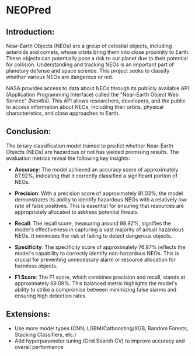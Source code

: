 # NEOPred

## Introduction: 
Near-Earth Objects (NEOs) are a group of celestial objects, including asteroids and comets, whose orbits bring them into close proximity to Earth. These objects can potentially pose a risk to our planet due to their potential for collision. Understanding and tracking NEOs is an important part of planetary defense and space science. This project seeks to classify whether various NEOs are dangerous or not.

NASA provides access to data about NEOs through its publicly available API (Application Programming Interface) called the "Near-Earth Object Web Service" (NeoWs). This API allows researchers, developers, and the public to access information about NEOs, including their orbits, physical characteristics, and close approaches to Earth.

## Conclusion: 
The binary classification model trained to predict whether Near-Earth Objects (NEOs) are hazardous or not has yielded promising results. The evaluation metrics reveal the following key insights:

-   **Accuracy**: The model achieved an accuracy score of approximately 87.92%, indicating that it correctly classified a significant portion of NEOs.
    
-   **Precision**: With a precision score of approximately 81.03%, the model demonstrates its ability to identify hazardous NEOs with a relatively low rate of false positives. This is essential for ensuring that resources are appropriately allocated to address potential threats.
    
-   **Recall**: The recall score, measuring around 98.92%, signifies the model's effectiveness in capturing a vast majority of actual hazardous NEOs. It minimizes the risk of failing to detect dangerous objects.
    
-   **Specificity**: The specificity score of approximately 76.87% reflects the model's capability to correctly identify non-hazardous NEOs. This is crucial for preventing unnecessary alarm or resource allocation for harmless objects.
    
-   **F1 Score**: The F1 score, which combines precision and recall, stands at approximately 89.09%. This balanced metric highlights the model's ability to strike a compromise between minimizing false alarms and ensuring high detection rates.

## Extensions: 
- Use more model types (CNN, LGBM/Catboosting/XGB, Random Forests, Stacking Classifiers, etc.)
- Add hyperparameter tuning (Grid Search CV) to improve accuracy and overall performance

